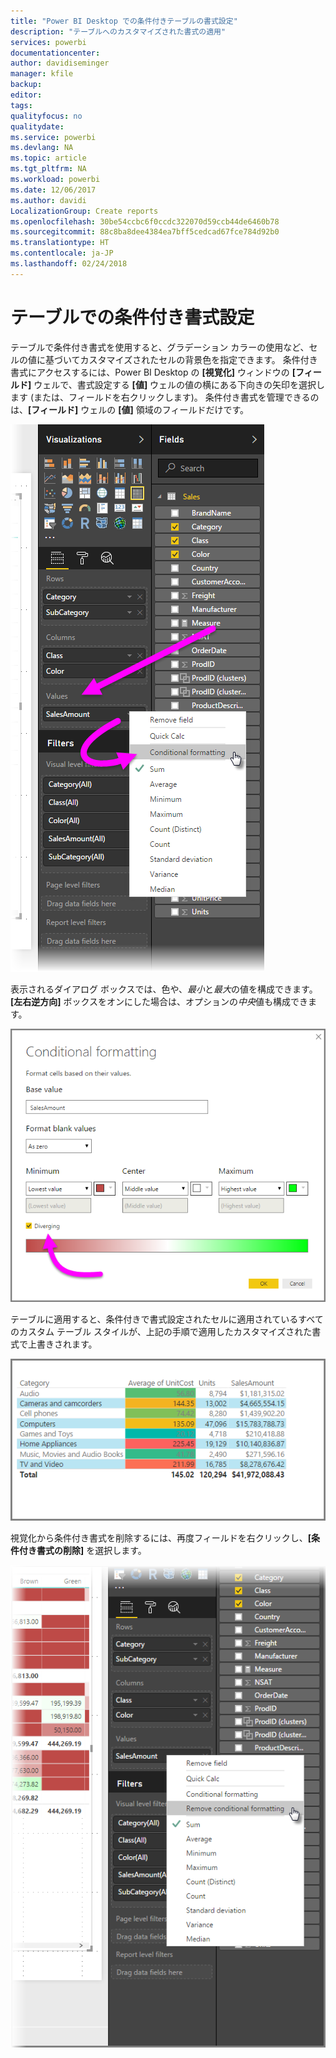 ```yaml
---
title: "Power BI Desktop での条件付きテーブルの書式設定"
description: "テーブルへのカスタマイズされた書式の適用"
services: powerbi
documentationcenter: 
author: davidiseminger
manager: kfile
backup: 
editor: 
tags: 
qualityfocus: no
qualitydate: 
ms.service: powerbi
ms.devlang: NA
ms.topic: article
ms.tgt_pltfrm: NA
ms.workload: powerbi
ms.date: 12/06/2017
ms.author: davidi
LocalizationGroup: Create reports
ms.openlocfilehash: 30be54ccbc6f0ccdc322070d59ccb44de6460b78
ms.sourcegitcommit: 88c8ba8dee4384ea7bff5cedcad67fce784d92b0
ms.translationtype: HT
ms.contentlocale: ja-JP
ms.lasthandoff: 02/24/2018
---
```

# <a name="conditional-formatting-in-tables"></a>テーブルでの条件付き書式設定
テーブルで条件付き書式を使用すると、グラデーション カラーの使用など、セルの値に基づいてカスタマイズされたセルの背景色を指定できます。 条件付き書式にアクセスするには、Power BI Desktop の **[視覚化]** ウィンドウの **[フィールド]** ウェルで、書式設定する **[値]** ウェルの値の横にある下向きの矢印を選択します (または、フィールドを右クリックします)。 条件付き書式を管理できるのは、**[フィールド]** ウェルの **[値]** 領域のフィールドだけです。

![](media/desktop-conditional-table-formatting/table-formatting_1.png)

表示されるダイアログ ボックスでは、色や、*最小*と*最大*の値を構成できます。 **[左右逆方向]** ボックスをオンにした場合は、オプションの*中央*値も構成できます。

![](media/desktop-conditional-table-formatting/table-formatting_2.png)

テーブルに適用すると、条件付きで書式設定されたセルに適用されているすべてのカスタム テーブル スタイルが、上記の手順で適用したカスタマイズされた書式で上書きされます。

![](media/desktop-conditional-table-formatting/table-formatting_3.png)

視覚化から条件付き書式を削除するには、再度フィールドを右クリックし、**[条件付き書式の削除]** を選択します。

![](media/desktop-conditional-table-formatting/table-formatting_4.png)

